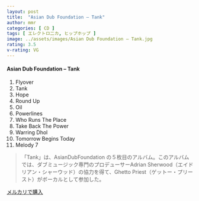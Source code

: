 ```yaml
---
layout: post
title:  "Asian Dub Foundation – Tank"
author: mmr
categories: [ CD ]
tags: [ エレクトロ二カ, ヒップホップ ]
image: ../assets/images/Asian Dub Foundation – Tank.jpg
rating: 3.5
v-rating: VG
---
```


#### Asian Dub Foundation – Tank

1. Flyover
2. Tank
3. Hope
4. Round Up
5. Oil
6. Powerlines
7. Who Runs The Place
8. Take Back The Power
9. Warring Dhol
10. Tomorrow Begins Today
11. Melody 7

> 「Tank」は、AsianDubFoundation の５枚目のアルバム。このアルバムでは、ダブミュージック専門のプロデューサーAdrian Sherwood（エイドリアン・シャーウッド）の協力を得て、Ghetto Priest（ゲットー・プリースト）がボーカルとして参加した。

[メルカリで購入](https://jp.mercari.com/item/m14272970015)

